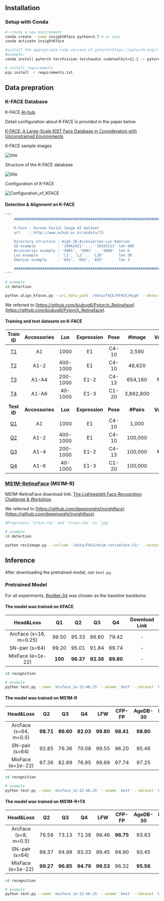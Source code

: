 
## Installation

### Setup with Conda
```bash
# create a new environment
conda create --name insightKface python=3.7 # or over
conda activate insightKface

#install the appropriate cuda version of pytorch(https://pytorch.org/)
#example:
conda install pytorch torchvision torchaudio cudatoolkit=11.1 -c pytorch -c conda-forge

# install requirements
pip install -r requirements.txt
```

## Data prepration

### K-FACE Database
K-FACE [AI-hub](https://aihub.or.kr/).

Detail configuration about K-FACE is provided in the paper below.

[K-FACE: A Large-Scale KIST Face Database in Consideration with
Unconstrained Environments](https://arxiv.org/abs/2103.02211)

K-FACE sample images

![title](_images/kface_sample.png)

Structure of the K-FACE database

![title](_images/structure_of_kface.png)

Configuration of K-FACE

![Configuration_of_KFACE](_images/kface_configuration.png)
#### Detection & Alignment on K-FACE

```bash
"""
    ###################################################################

    K-Face : Korean Facial Image AI Dataset
    url    : http://www.aihub.or.kr/aidata/73

    Directory structure : High-ID-Accessories-Lux-Emotion
    ID example          : '19062421' ... '19101513' len 400
    Accessories example : 'S001', 'S002' .. 'S006'  len 6
    Lux example         : 'L1', 'L2' .. 'L30'       len 30
    Emotion example     : 'E01', 'E02', 'E03'       len 3
    
    ###################################################################
"""

# example
cd detection

python align_kfaces.py --ori_data_path '/data/FACE/KFACE/High' --detected_data_path 'kface_retina_align_112x112'
```
We referred to [https://github.com/biubug6/Pytorch_Retinaface](https://github.com/biubug6/Pytorch_Retinaface).

#### Training and test datasets on K-FACE 
|Train ID|Accessories|Lux|Expression|Pose|#Image|Variance|
|:------:|:---:|:---:|:---:|:---:|:---:|:---:|
|[T1](https://github.com/Jung-Jun-Uk/insightKface_pytorch/blob/main/recognition/data/KFACE/kface.T1.yaml)|A1|1000|E1|C4-10|2,590|Very Low|
|[T2](https://github.com/Jung-Jun-Uk/insightKface_pytorch/blob/main/recognition/data/KFACE/kface.T2.yaml)|A1-2|400-1000|E1|C4-10|46,620|Low|
|[T3](https://github.com/Jung-Jun-Uk/insightKface_pytorch/blob/main/recognition/data/KFACE/kface.T3.yaml)|A1-A4|200-1000|E1-2|C4-13|654,160|Middle|
|[T4](https://github.com/Jung-Jun-Uk/insightKface_pytorch/blob/main/recognition/data/KFACE/kface.T4.yaml)|A1-A6|40-1000|E1-3|C1-20|3,862,800|High|
||
|**Test ID** |**Accessories**|**Lux**|**Expression**|**Pose**|**#Pairs**|**Variance**|
|[Q1](https://github.com/Jung-Jun-Uk/insightKface_pytorch/blob/main/recognition/data/KFACE/kface.Q1.txt)|A1|1000|E1|C4-10|1,000|Very Low|
|[Q2](https://github.com/Jung-Jun-Uk/insightKface_pytorch/blob/main/recognition/data/KFACE/kface.Q2.txt)|A1-2|400-1000|E1|C4-10|100,000|Low|
|[Q3](https://github.com/Jung-Jun-Uk/insightKface_pytorch/blob/main/recognition/data/KFACE/kface.Q3.txt)|A1-4|200-1000|E1-2|C4-13|100,000|Middle|
|[Q4](https://github.com/Jung-Jun-Uk/insightKface_pytorch/blob/main/recognition/data/KFACE/kface.Q4.txt)|A1-6|40-1000|E1-3|C1-20|100,000|High|

### [MS1M-RetinaFace](https://arxiv.org/abs/1905.00641) (MS1M-R)
MS1M-RetinaFace download link: [The Lightweight Face Recognition Challenge & Workshop](https://github.com/deepinsight/insightface/tree/master/challenges/iccv19-lfr).

We referred to [https://github.com/deepinsight/insightface](https://github.com/deepinsight/insightface).
```bash
#Preprocess 'train.rec' and 'train.idx' to 'jpg'

# example
cd detection

python rec2image.py --include '/data/FACE/ms1m-retinaface-t1/' --output 'MS1M-RetinaFace'
```

## Inference

After downloading the pretrained model, run `test.py`.

### Pretrained Model
For all experiments, [ResNet-34](https://arxiv.org/abs/1512.03385) was chosen as the baseline backbone.

#### The model was trained on KFACE
|Head&Loss|Q1|Q2|Q3|Q4|Download Link|
|:---:|:---:|:---:|:---:|:---:|:---:|
|ArcFace (s=16, m=0.25)|99.50|95.33|86.60|79.42|-|
|SN-pair (s=64)|99.20|95.01|91.84|89.74|-|
|MixFace (e=1e-22)|**100**|**96.37**|**92.36**|**89.80**|-|

```bash
cd recognition

# example
python test.py --name 'mixface_1e-22-m0.25' --wname 'best' --dataset 'kface' --data_cfg 'data/KFACE/kface.T4.yaml'
```

#### The model was trained on MS1M-R
|Head&Loss|Q2|Q3|Q4|LFW|CFP-FP|AgeDB-30|Download Link|
|:---:|:---:|:---:|:---:|:---:|:---:|:---:|:---:|
|ArcFace (s=64, m=0.5)|**98.71**|**86.60**|**82.03**|**99.80**|**98.41**|**98.80**|-|
|SN-pair (s=64)|92.85|76.36|70.08|99.55|96.20|95.46|-|
|MixFace (e=1e-22)|97.36|82.89|76.95|99.68|97.74|97.25|-|

```bash
cd recognition

# example
python test.py --name 'mixface_1e-22-m0.25' --wname 'best' --dataset 'kface' --data_cfg 'data/face.all.yaml'
```

#### The model was trained on MS1M-R+T4
|Head&Loss|Q2|Q3|Q4|LFW|CFP-FP|AgeDB-30|Download Link|
|:---:|:---:|:---:|:---:|:---:|:---:|:---:|:---:|
|ArcFace (s=8, m=0.5)|76.58|73.13|71.38|99.46|**96.75**|93.83|-|
|SN-pair (s=64)|98.37|94.98|93.33|99.45|94.90|93.45|-|
|MixFace (e=1e-22)|**99.27**|**96.85**|**94.79**|**99.53**|96.32|**95.56**|-|

```bash
cd recognition

# example
python test.py --name 'mixface_1e-22-m0.25' --wname 'best' --dataset 'kface' --data_cfg 'data/merge.yaml'
```